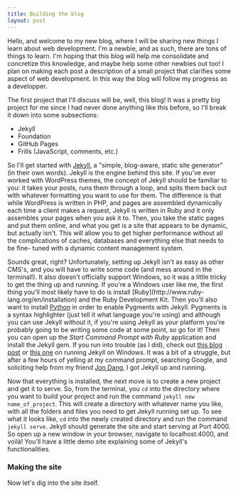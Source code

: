```yaml
---
title: Building the blog
layout: post
---
```


Hello, and welcome to my new blog, where I will be sharing new things I learn 
about web development. I'm a newbie, and as such, there are tons of things to 
learn. I'm hoping that this blog will help me consolidate and concretize this 
knowledge, and maybe help some other newbies out too! I plan on making each post 
a description of a small project that clarifies some aspect of web development. 
In this way the blog will follow my progress as a developper.

The first project that I'll discuss will be, well, this blog! It was a pretty 
big project for me since I had never done anything like this before, so I'll 
break it down into some subsections:

* Jekyll
* Foundation
* GitHub Pages
* Frills (JavaScript, comments, etc.)

So I'll get started with [Jekyll](http://jekyllrb.com/), a "simple, blog-aware, 
static site generator" (in their own words). Jekyll is the engine behind this 
site. If you've ever worked with WordPress themes, the concept of Jekyll should 
be familiar to you: it takes your posts, runs them through a loop, and spits 
them back out with whatever formatting you want to use for them. The difference 
is that while WordPress is written in PHP, and pages are assembled dynamically 
each time a client makes a request, Jekyll is written in Ruby and it only 
assembles your pages when you ask it to. Then, you take the static pages and put 
them online, and what you get is a site that appears to be dynamic, but actually 
isn't. This will allow you to get higher performance without all the 
complications of caches, databases and everything else that needs to be fine-
tuned with a dynamic content management system.

Sounds great, right? Unfortunately, setting up Jekyll isn't as easy as other 
CMS's, and you will have to write some code (and mess around in the terminal!). 
It also doesn't officially support Windows, so it was a little tricky to get the 
thing up and running. If you're a Windows user like me, the first thing you'll 
most likely have to do is install [Ruby](http://www.ruby-
lang.org/en/installation) and the Ruby Development Kit. Then you'll also want to 
install [Python](http://www.python.org/download/) in order to enable Pygments 
with Jekyll. Pygments is a syntax highlighter (just tell it what language you're 
using) and although you can use Jekyll without it, if you're using Jekyll as 
your platform you're probably going to be writing some code at some point, so go 
for it! Then you can open up the _Start Command Prompt with Ruby_ application 
and install the Jekyll gem. If you run into trouble (as I did), check out [this 
blog post](http://www.madhur.co.in/blog/2011/09/01/runningjekyllwindows.html) or 
[this one](http://yizeng.me/2013/05/10/setup-jekyll-on-windows/) on running 
Jekyll on Windows. It was a bit of a struggle, but after a few hours of yelling 
at my command prompt, searching Google, and soliciting help from my friend [Jon 
Dang](http://jondang.com/), I got Jekyll up and running.

Now that everything is installed, the next move is to create a new project and 
get it to serve. So, from the terminal, you `cd` into the directory where you 
want to build your project and run the command `jekyll new name_of_project`. 
This will create a directory with whatever name you like, with all the folders 
and files you need to get Jekyll running set up. To see what it looks like, `cd` 
into the newly created directory and run the command `jekyll serve`. Jekyll 
should generate the site and start serving at Port 4000. So open up a new window 
in your browser, navigate to localhost:4000, and voilà! You'll have a little 
demo site explaining some of Jekyll's functionalities.

### Making the site

Now let's dig into the site itself.